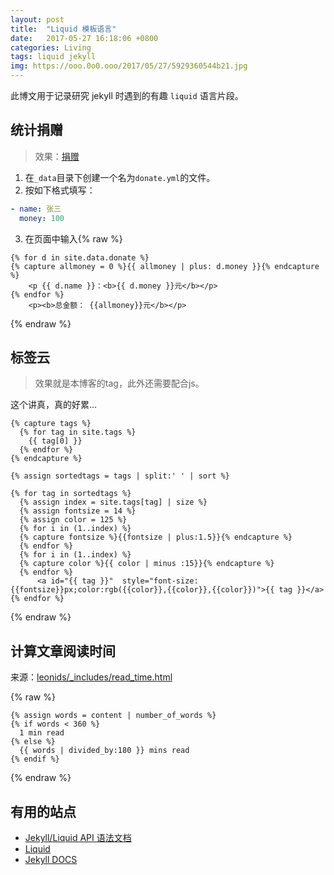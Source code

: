 ```yaml
---
layout: post
title:  "Liquid 模板语言"
date:   2017-05-27 16:18:06 +0800
categories: Living
tags: liquid jekyll
img: https://ooo.0o0.ooo/2017/05/27/5929360544b21.jpg
---
```


此博文用于记录研究 jekyll 时遇到的有趣 `liquid` 语言片段。

## 统计捐赠

> 效果：[捐赠](https://storyline.kejun.space/pages/menus/donate.html)

1. 在`_data`目录下创建一个名为`donate.yml`的文件。
2. 按如下格式填写：
```yml
- name: 张三
  money: 100
```
3. 在页面中输入{% raw %}
```liquid
{% for d in site.data.donate %}
{% capture allmoney = 0 %}{{ allmoney | plus: d.money }}{% endcapture %}
    <p {{ d.name }}：<b>{{ d.money }}元</b></p>
{% endfor %}
    <p><b>总金额： {{allmoney}}元</b></p>
 ```
{% endraw %}


## 标签云

> 效果就是本博客的tag，此外还需要配合js。

这个讲真，真的好累...

```liquid{% raw %}
{% capture tags %}
  {% for tag in site.tags %}
    {{ tag[0] }}
  {% endfor %}
{% endcapture %}

{% assign sortedtags = tags | split:' ' | sort %}

{% for tag in sortedtags %}
  {% assign index = site.tags[tag] | size %}
  {% assign fontsize = 14 %}
  {% assign color = 125 %}
  {% for i in (1..index) %}
  {% capture fontsize %}{{fontsize | plus:1.5}}{% endcapture %}
  {% endfor %}
  {% for i in (1..index) %}
  {% capture color %}{{ color | minus :15}}{% endcapture %}
  {% endfor %}
      <a id="{{ tag }}"  style="font-size:{{fontsize}}px;color:rgb({{color}},{{color}},{{color}})">{{ tag }}</a>
{% endfor %}
```
{% endraw %}

## 计算文章阅读时间

来源：[leonids/_includes/read_time.html](https://github.com/renyuanz/leonids/blob/dfdd3fd5e159b3254be03293516c163f3f62e12e/_includes/read_time.html)

{% raw %}
```
{% assign words = content | number_of_words %}
{% if words < 360 %}
  1 min read
{% else %}
  {{ words | divided_by:180 }} mins read
{% endif %}
```
{% endraw %}

## 有用的站点

* [Jekyll/Liquid API 语法文档](http://alfred-sun.github.io/blog/2015/01/10/jekyll-liquid-syntax-documentation/)
* [Liquid](http://liquidmarkup.org/)
* [Jekyll DOCS](https://jekyllrb.com/docs/home/)